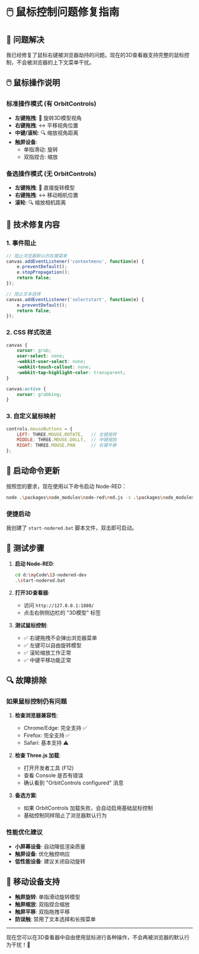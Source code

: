 # 🖱️ 鼠标控制问题修复指南

## 🎯 问题解决

我已经修复了鼠标右键被浏览器劫持的问题。现在的3D查看器支持完整的鼠标控制，不会被浏览器的上下文菜单干扰。

## 🖱️ 鼠标操作说明

### 标准操作模式 (有 OrbitControls)
- **左键拖拽**: 🔄 旋转3D模型视角
- **右键拖拽**: ↔️ 平移视角位置  
- **中键/滚轮**: 🔍 缩放视角距离
- **触屏设备**: 
  - 单指滑动: 旋转
  - 双指捏合: 缩放

### 备选操作模式 (无 OrbitControls)
- **左键拖拽**: 🔄 直接旋转模型
- **右键拖拽**: ↔️ 移动相机位置
- **滚轮**: 🔍 缩放相机距离

## 🔧 技术修复内容

### 1. 事件阻止
```javascript
// 阻止浏览器默认的右键菜单
canvas.addEventListener('contextmenu', function(e) {
    e.preventDefault();
    e.stopPropagation();
    return false;
});

// 阻止文本选择
canvas.addEventListener('selectstart', function(e) {
    e.preventDefault();
    return false;
});
```

### 2. CSS 样式改进
```css
canvas {
    cursor: grab;
    user-select: none;
    -webkit-user-select: none;
    -webkit-touch-callout: none;
    -webkit-tap-highlight-color: transparent;
}

canvas:active {
    cursor: grabbing;
}
```

### 3. 自定义鼠标映射
```javascript
controls.mouseButtons = {
    LEFT: THREE.MOUSE.ROTATE,   // 左键旋转
    MIDDLE: THREE.MOUSE.DOLLY,  // 中键缩放  
    RIGHT: THREE.MOUSE.PAN      // 右键平移
};
```

## 🚀 启动命令更新

按照您的要求，现在使用以下命令启动 Node-RED：

```bash
node .\packages\node_modules\node-red\red.js -s .\packages\node_modules\node-red\settings.js -u .\data\
```

### 便捷启动
我创建了 `start-nodered.bat` 脚本文件，双击即可启动。

## 🧪 测试步骤

1. **启动 Node-RED**:
   ```bash
   cd d:\myCode\13-nodered-dev
   .\start-nodered.bat
   ```

2. **打开3D查看器**:
   - 访问 `http://127.0.0.1:1880/`
   - 点击右侧侧边栏的 "3D模型" 标签

3. **测试鼠标控制**:
   - ✅ 右键拖拽不会弹出浏览器菜单
   - ✅ 左键可以自由旋转模型
   - ✅ 滚轮缩放工作正常
   - ✅ 中键平移功能正常

## 🔍 故障排除

### 如果鼠标控制仍有问题

1. **检查浏览器兼容性**:
   - Chrome/Edge: 完全支持 ✅
   - Firefox: 完全支持 ✅  
   - Safari: 基本支持 ⚠️

2. **检查 Three.js 加载**:
   - 打开开发者工具 (F12)
   - 查看 Console 是否有错误
   - 确认看到 "OrbitControls configured" 消息

3. **备选方案**:
   - 如果 OrbitControls 加载失败，会自动启用基础鼠标控制
   - 基础控制同样阻止了浏览器默认行为

### 性能优化建议

- **小屏幕设备**: 自动降低渲染质量
- **触屏设备**: 优化触控响应
- **低性能设备**: 建议关闭自动旋转

## 📱 移动设备支持

- **触屏旋转**: 单指滑动旋转模型
- **触屏缩放**: 双指捏合缩放
- **触屏平移**: 双指拖拽平移
- **防误触**: 禁用了文本选择和长按菜单

---

现在您可以在3D查看器中自由使用鼠标进行各种操作，不会再被浏览器的默认行为干扰！🎉